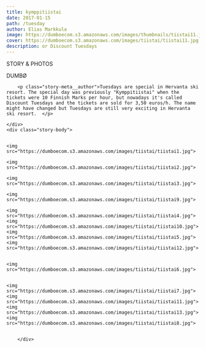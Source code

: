 ```yaml
---
title: kymppitiistai
date: 2017-01-15
path: /tuesday
author: Elias Markkula
image: https://dumboecom.s3.amazonaws.com/images/thumbnails/tiistai11.jpg
cover: https://dumboecom.s3.amazonaws.com/images/tiistai/tiistai11.jpg
description: or Discount Tuesdays
---
```


<div class="story">
    <div class="story-meta">
        <p>STORY & PHOTOS</p>
        <p class="story-meta__author">DUMBØ</p>
        
        
        <p class="story-meta__author">Tuesdays are special in Hervanta ski resort. The special day was previously "Kymppitiistai" when the tickets were 10 Finnish Marks per hour, but nowadays it's called Discount Tuesdays and the tickets are sold for 3,50 euros/h. The name might have changed but Tuesdays are still very exciting in Hervanta ski resort.  </p>
        
    </div>
    <div class="story-body">
    

    <img src="https://dumboecom.s3.amazonaws.com/images/tiistai/tiistai1.jpg">
    
    <img src="https://dumboecom.s3.amazonaws.com/images/tiistai/tiistai2.jpg">

    <img src="https://dumboecom.s3.amazonaws.com/images/tiistai/tiistai3.jpg">
 
    <img src="https://dumboecom.s3.amazonaws.com/images/tiistai/tiistai9.jpg">
 
    <img src="https://dumboecom.s3.amazonaws.com/images/tiistai/tiistai4.jpg">
    <img src="https://dumboecom.s3.amazonaws.com/images/tiistai/tiistai10.jpg">
    <img src="https://dumboecom.s3.amazonaws.com/images/tiistai/tiistai5.jpg">
    <img src="https://dumboecom.s3.amazonaws.com/images/tiistai/tiistai12.jpg">
    
    
    <img src="https://dumboecom.s3.amazonaws.com/images/tiistai/tiistai6.jpg">
    
   
    <img src="https://dumboecom.s3.amazonaws.com/images/tiistai/tiistai7.jpg">
    <img src="https://dumboecom.s3.amazonaws.com/images/tiistai/tiistai11.jpg">
    <img src="https://dumboecom.s3.amazonaws.com/images/tiistai/tiistai13.jpg">
    <img src="https://dumboecom.s3.amazonaws.com/images/tiistai/tiistai8.jpg">
    
        
        </div>
</div>